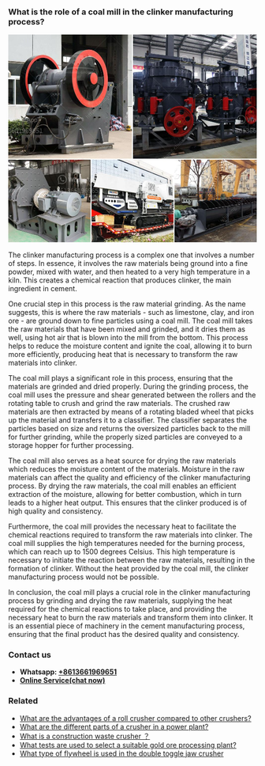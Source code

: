 <h3>What is the role of a coal mill in the clinker manufacturing process?</h3><img src='1701744814.jpg' alt=''><p>The clinker manufacturing process is a complex one that involves a number of steps. In essence, it involves the raw materials being ground into a fine powder, mixed with water, and then heated to a very high temperature in a kiln. This creates a chemical reaction that produces clinker, the main ingredient in cement.</p><p>One crucial step in this process is the raw material grinding. As the name suggests, this is where the raw materials - such as limestone, clay, and iron ore - are ground down to fine particles using a coal mill. The coal mill takes the raw materials that have been mixed and grinded, and it dries them as well, using hot air that is blown into the mill from the bottom. This process helps to reduce the moisture content and ignite the coal, allowing it to burn more efficiently, producing heat that is necessary to transform the raw materials into clinker.</p><p>The coal mill plays a significant role in this process, ensuring that the materials are grinded and dried properly. During the grinding process, the coal mill uses the pressure and shear generated between the rollers and the rotating table to crush and grind the raw materials. The crushed raw materials are then extracted by means of a rotating bladed wheel that picks up the material and transfers it to a classifier. The classifier separates the particles based on size and returns the oversized particles back to the mill for further grinding, while the properly sized particles are conveyed to a storage hopper for further processing.</p><p>The coal mill also serves as a heat source for drying the raw materials which reduces the moisture content of the materials. Moisture in the raw materials can affect the quality and efficiency of the clinker manufacturing process. By drying the raw materials, the coal mill enables an efficient extraction of the moisture, allowing for better combustion, which in turn leads to a higher heat output. This ensures that the clinker produced is of high quality and consistency.</p><p>Furthermore, the coal mill provides the necessary heat to facilitate the chemical reactions required to transform the raw materials into clinker. The coal mill supplies the high temperatures needed for the burning process, which can reach up to 1500 degrees Celsius. This high temperature is necessary to initiate the reaction between the raw materials, resulting in the formation of clinker. Without the heat provided by the coal mill, the clinker manufacturing process would not be possible.</p><p>In conclusion, the coal mill plays a crucial role in the clinker manufacturing process by grinding and drying the raw materials, supplying the heat required for the chemical reactions to take place, and providing the necessary heat to burn the raw materials and transform them into clinker. It is an essential piece of machinery in the cement manufacturing process, ensuring that the final product has the desired quality and consistency.</p><h3>Contact us</h3><ul><li><strong>Whatsapp:&nbsp;<a href="https://wa.me/8613661969651">+8613661969651</a></strong></li><li><a href="https://swt.shibang-china.com/?git&amp;zhl&amp;What is the role of a coal mill in the clinker manufacturing process"><strong>Online Service(chat now)</strong></a></li></ul><h3>Related</h3><ul><li><a href='What are the advantages of a roll crusher compared to other crushers.md'>What are the advantages of a roll crusher compared to other crushers?</a></li><li><a href='What are the different parts of a crusher in a power plant.md'>What are the different parts of a crusher in a power plant?</a></li><li><a href='What is a construction waste crusher ？.md'>What is a construction waste crusher ？</a></li><li><a href='What tests are used to select a suitable gold ore processing plant.md'>What tests are used to select a suitable gold ore processing plant?</a></li><li><a href='What type of flywheel is used in the double toggle jaw crusher.md'>What type of flywheel is used in the double toggle jaw crusher</a></li></ul>